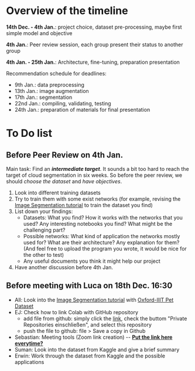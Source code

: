 # Overview of the timeline

**14th Dec. - 4th Jan.**: project choice, dataset pre-processing, maybe first simple model and objective

**4th Jan.**: Peer review session, each group present their status to another group

**4th Jan. - 25th Jan.**: Architecture, fine-tuning, preparation presentation

Recommendation schedule for deadlines:
- 9th Jan.: data preprocessing
- 13th Jan.: image augmentation
- 17th Jan.: segmentation
- 22nd Jan.: compiling, validating, testing
- 24th Jan.: preparation of materials for final presentation

# To Do list
## Before Peer Review on 4th Jan. 
Main task: 
Find an **_intermediate target_**. It sounds a bit too hard to reach the target of cloud segmentation in six weeks.
So before the peer review, we should _choose the dataset_ and _have objectives_.

1. Look into different training datasets
2. Try to train them with some exist networks (for example, revising the [Image Segmentation tutorial](https://www.tensorflow.org/tutorials/images/segmentation) to train the dataset you find) 
3. List down your findings:
    - Datasets: What you find? How it works with the networks that you used? Any interesting notebooks you find? What might be the challenging part?
    - Possible networks: What kind of application the networks mostly used for? What are their architecture? Any explanation for them? (And feel free to upload the program you wrote, it would be nice for the other to test)
    - Any useful documents you think it might help our project
4. Have another discussion before 4th Jan.


## Before meeting with Luca on 18th Dec. 16:30
- All: Look into the [Image Segmentation tutorial](https://www.tensorflow.org/tutorials/images/segmentation) with [Oxford-IIIT Pet Dataset](https://www.robots.ox.ac.uk/~vgg/data/pets/) 
- EJ: Check how to link Colab with GitHub repository 
     * add file from github: simply click the [link](http://colab.research.google.com/github), check the buttom "Private Repositories einschließen", and select this repository
     * push the file to github: file > Save a copy in Github
- Sebastian: Meeting tools (Zoom link creation) -- **[Put the link here everytime?](https://us05web.zoom.us/j/81062250132?pwd=b3Nqc1A3aE9idkJGY2R6NHZHQWhUZz09)**
- Suman: Look into the dataset from Kaggle and give a brief summary
- Erwin: Work through the dataset from Kaggle and the possible applications
